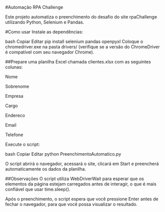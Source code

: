 #Automação RPA Challenge

Este projeto automatiza o preenchimento do desafio do site rpaChallenge utilizando Python, Selenium e Pandas.

#Como usar
Instale as dependências:

bash
Copiar
Editar
pip install selenium pandas openpyxl
Coloque o chromedriver.exe na pasta drivers/ (verifique se a versão do ChromeDriver é compatível com seu navegador Chrome).

##Prepare uma planilha Excel chamada clientes.xlsx com as seguintes colunas:

Nome

Sobrenome

Empresa

Cargo

Endereco

Email

Telefone

Execute o script:

bash
Copiar
Editar
python PreenchimentoAutomatico.py

O script abrirá o navegador, acessará o site, clicará em Start e preencherá automaticamente os dados da planilha.

##Observações
O script utiliza WebDriverWait para esperar que os elementos da página estejam carregados antes de interagir, o que é mais confiável que usar time.sleep().


Após o preenchimento, o script espera que você pressione Enter antes de fechar o navegador, para que você possa visualizar o resultado.

